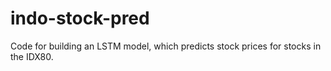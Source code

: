 # indo-stock-pred
Code for building an LSTM model, which predicts stock prices for stocks in the IDX80.
